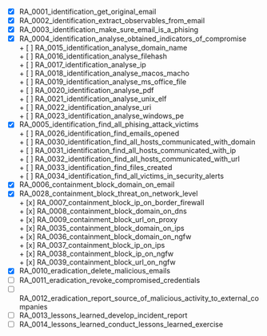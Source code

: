 
- [x] RA_0001_identification_get_original_email
- [x] RA_0002_identification_extract_observables_from_email
- [x] RA_0003_identification_make_sure_email_is_a_phising
- [x] RA_0004_identification_analyse_obtained_indicators_of_compromise  
      + [ ] RA_0015_identification_analyse_domain_name  
      + [ ] RA_0016_identification_analyse_filehash  
      + [ ] RA_0017_identification_analyse_ip  
      + [ ] RA_0018_identification_analyse_macos_macho  
      + [ ] RA_0019_identification_analyse_ms_office_file  
      + [ ] RA_0020_identification_analyse_pdf  
      + [ ] RA_0021_identification_analyse_unix_elf  
      + [ ] RA_0022_identification_analyse_uri  
      + [ ] RA_0023_identification_analyse_windows_pe  
- [x] RA_0005_identification_find_all_phising_attack_victims  
      + [ ] RA_0026_identification_find_emails_opened  
      + [ ] RA_0030_identification_find_all_hosts_communicated_with_domain  
      + [ ] RA_0031_identification_find_all_hosts_communicated_with_ip  
      + [ ] RA_0032_identification_find_all_hosts_communicated_with_url  
      + [ ] RA_0033_identification_find_files_created  
      + [ ] RA_0034_identification_find_all_victims_in_security_alerts  
- [x] RA_0006_containment_block_domain_on_email  
- [x] RA_0028_containment_block_threat_on_network_level  
      + [x] RA_0007_containment_block_ip_on_border_firewall  
      + [x] RA_0008_containment_block_domain_on_dns  
      + [x] RA_0009_containment_block_url_on_proxy  
      + [x] RA_0035_containment_block_domain_on_ips  
      + [x] RA_0036_containment_block_domain_on_ngfw  
      + [x] RA_0037_containment_block_ip_on_ips  
      + [x] RA_0038_containment_block_ip_on_ngfw  
      + [x] RA_0039_containment_block_url_on_ngfw  
- [x] RA_0010_eradication_delete_malicious_emails    
- [ ] RA_0011_eradication_revoke_compromised_credentials
- [ ] RA_0012_eradication_report_source_of_malicious_activity_to_external_companies
- [ ] RA_0013_lessons_learned_develop_incident_report
- [ ] RA_0014_lessons_learned_conduct_lessons_learned_exercise
